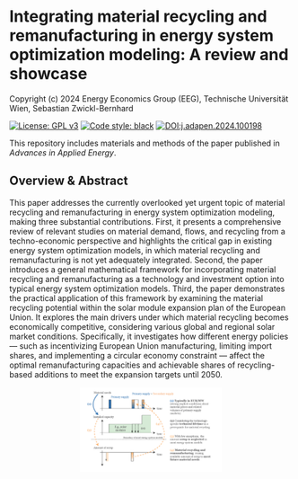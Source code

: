 
# Integrating material recycling and remanufacturing in energy system optimization modeling: A review and showcase

Copyright (c) 2024 Energy Economics Group (EEG), Technische Universität Wien, Sebastian Zwickl-Bernhard

[![License: GPL v3](https://img.shields.io/badge/License-GPLv3-blue.svg)](https://www.gnu.org/licenses/gpl-3.0)
[![Code style: black](https://img.shields.io/badge/code%20style-black-000000.svg)](https://github.com/psf/black)
[![DOI:j.adapen.2024.100198](http://img.shields.io/badge/DOI-10.1016/j.adapen.2024.100198.svg)](https://doi.org/10.1016/j.adapen.2024.100198)

This repository includes materials and methods of the paper published in _Advances in Applied Energy_.

## Overview & Abstract
This paper addresses the currently overlooked yet urgent topic of material recycling and remanufacturing in energy system optimization modeling, making three substantial contributions. First, it presents a comprehensive review of relevant studies on material demand, flows, and recycling from a techno-economic perspective and highlights the critical gap in existing energy system optimization models, in which material recycling and remanufacturing is not yet adequately integrated. Second, the paper introduces a general mathematical framework for incorporating material recycling and remanufacturing as a technology and investment option into typical energy system optimization models. Third, the paper demonstrates the practical application of this framework by examining the material recycling potential within the solar module expansion plan of the European Union. It explores the main drivers under which material recycling becomes economically competitive, considering various global and regional solar market conditions. Specifically, it investigates how different energy policies — such as incentivizing European Union manufacturing, limiting import shares, and implementing a circular economy constraint — affect the optimal remanufacturing capacities and achievable shares of recycling-based additions to meet the expansion targets until 2050.

<p align="center" width="100%">
	<img src="./figures//method.png" width=50% height=50% align="center" alt="Sketch" />
</p>

